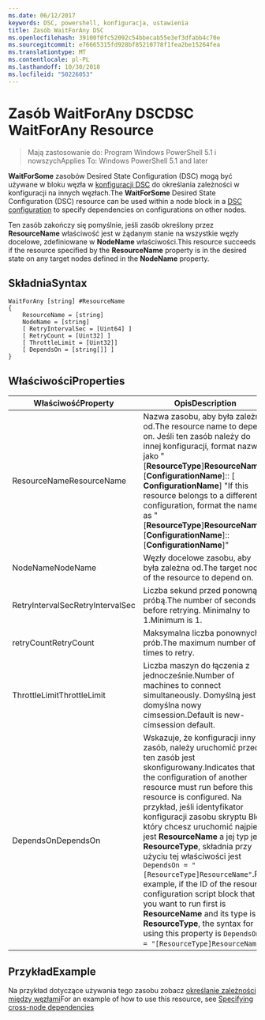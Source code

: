```yaml
---
ms.date: 06/12/2017
keywords: DSC, powershell, konfiguracja, ustawienia
title: Zasób WaitForAny DSC
ms.openlocfilehash: 39100f0fc52092c54bbecab55e3ef3dfabb4c70e
ms.sourcegitcommit: e76665315fd928bf85210778f1fea2be15264fea
ms.translationtype: MT
ms.contentlocale: pl-PL
ms.lasthandoff: 10/30/2018
ms.locfileid: "50226053"
---
```

# <a name="dsc-waitforany-resource"></a><span data-ttu-id="caae7-103">Zasób WaitForAny DSC</span><span class="sxs-lookup"><span data-stu-id="caae7-103">DSC WaitForAny Resource</span></span>

> <span data-ttu-id="caae7-104">Mają zastosowanie do: Program Windows PowerShell 5.1 i nowszych</span><span class="sxs-lookup"><span data-stu-id="caae7-104">Applies To: Windows PowerShell 5.1 and later</span></span>

<span data-ttu-id="caae7-105">**WaitForSome** zasobów Desired State Configuration (DSC) mogą być używane w bloku węzła w [konfiguracji DSC](configurations.md) do określania zależności w konfiguracji na innych węzłach.</span><span class="sxs-lookup"><span data-stu-id="caae7-105">The **WaitForSome** Desired State Configuration (DSC) resource can be used within a node block in a [DSC configuration](configurations.md) to specify dependencies on configurations on other nodes.</span></span>

<span data-ttu-id="caae7-106">Ten zasób zakończy się pomyślnie, jeśli zasób określony przez **ResourceName** właściwość jest w żądanym stanie na wszystkie węzły docelowe, zdefiniowane w **NodeName** właściwości.</span><span class="sxs-lookup"><span data-stu-id="caae7-106">This resource succeeds if the resource specified by the **ResourceName** property is in the desired state on any target nodes defined in the **NodeName** property.</span></span>


## <a name="syntax"></a><span data-ttu-id="caae7-107">Składnia</span><span class="sxs-lookup"><span data-stu-id="caae7-107">Syntax</span></span>

```
WaitForAny [string] #ResourceName
{
    ResourceName = [string]
    NodeName = [string]
    [ RetryIntervalSec = [Uint64] ]
    [ RetryCount = [Uint32] ]
    [ ThrottleLimit = [Uint32]]
    [ DependsOn = [string[]] ]
}
```

## <a name="properties"></a><span data-ttu-id="caae7-108">Właściwości</span><span class="sxs-lookup"><span data-stu-id="caae7-108">Properties</span></span>

|  <span data-ttu-id="caae7-109">Właściwość</span><span class="sxs-lookup"><span data-stu-id="caae7-109">Property</span></span>  |  <span data-ttu-id="caae7-110">Opis</span><span class="sxs-lookup"><span data-stu-id="caae7-110">Description</span></span>   |
|---|---|
| <span data-ttu-id="caae7-111">ResourceName</span><span class="sxs-lookup"><span data-stu-id="caae7-111">ResourceName</span></span>| <span data-ttu-id="caae7-112">Nazwa zasobu, aby była zależna od.</span><span class="sxs-lookup"><span data-stu-id="caae7-112">The resource name to depend on.</span></span> <span data-ttu-id="caae7-113">Jeśli ten zasób należy do innej konfiguracji, format nazwy jako "[__ResourceType__]__ResourceName__:: [__ConfigurationName__]:: [ __ConfigurationName__] "</span><span class="sxs-lookup"><span data-stu-id="caae7-113">If this resource belongs to a different configuration, format the name as "[__ResourceType__]__ResourceName__::[__ConfigurationName__]::[__ConfigurationName__]"</span></span>|
| <span data-ttu-id="caae7-114">NodeName</span><span class="sxs-lookup"><span data-stu-id="caae7-114">NodeName</span></span>| <span data-ttu-id="caae7-115">Węzły docelowe zasobu, aby była zależna od.</span><span class="sxs-lookup"><span data-stu-id="caae7-115">The target nodes of the resource to depend on.</span></span>|
| <span data-ttu-id="caae7-116">RetryIntervalSec</span><span class="sxs-lookup"><span data-stu-id="caae7-116">RetryIntervalSec</span></span>| <span data-ttu-id="caae7-117">Liczba sekund przed ponowną próbą.</span><span class="sxs-lookup"><span data-stu-id="caae7-117">The number of seconds before retrying.</span></span> <span data-ttu-id="caae7-118">Minimalny to 1.</span><span class="sxs-lookup"><span data-stu-id="caae7-118">Minimum is 1.</span></span>|
| <span data-ttu-id="caae7-119">retryCount</span><span class="sxs-lookup"><span data-stu-id="caae7-119">RetryCount</span></span>| <span data-ttu-id="caae7-120">Maksymalna liczba ponownych prób.</span><span class="sxs-lookup"><span data-stu-id="caae7-120">The maximum number of times to retry.</span></span>|
| <span data-ttu-id="caae7-121">ThrottleLimit</span><span class="sxs-lookup"><span data-stu-id="caae7-121">ThrottleLimit</span></span>| <span data-ttu-id="caae7-122">Liczba maszyn do łączenia z jednocześnie.</span><span class="sxs-lookup"><span data-stu-id="caae7-122">Number of machines to connect simultaneously.</span></span> <span data-ttu-id="caae7-123">Domyślną jest domyślna nowy cimsession.</span><span class="sxs-lookup"><span data-stu-id="caae7-123">Default is new-cimsession default.</span></span>|
| <span data-ttu-id="caae7-124">DependsOn</span><span class="sxs-lookup"><span data-stu-id="caae7-124">DependsOn</span></span> | <span data-ttu-id="caae7-125">Wskazuje, że konfiguracji inny zasób, należy uruchomić przed ten zasób jest skonfigurowany.</span><span class="sxs-lookup"><span data-stu-id="caae7-125">Indicates that the configuration of another resource must run before this resource is configured.</span></span> <span data-ttu-id="caae7-126">Na przykład, jeśli identyfikator konfiguracji zasobu skryptu Blok, który chcesz uruchomić najpierw jest __ResourceName__ a jej typ jest __ResourceType__, składnia przy użyciu tej właściwości jest `DependsOn = "[ResourceType]ResourceName"`.</span><span class="sxs-lookup"><span data-stu-id="caae7-126">For example, if the ID of the resource configuration script block that you want to run first is __ResourceName__ and its type is __ResourceType__, the syntax for using this property is `DependsOn = "[ResourceType]ResourceName"`.</span></span>|


## <a name="example"></a><span data-ttu-id="caae7-127">Przykład</span><span class="sxs-lookup"><span data-stu-id="caae7-127">Example</span></span>

<span data-ttu-id="caae7-128">Na przykład dotyczące używania tego zasobu zobacz [określanie zależności między węzłami](crossNodeDependencies.md)</span><span class="sxs-lookup"><span data-stu-id="caae7-128">For an example of how to use this resource, see [Specifying cross-node dependencies](crossNodeDependencies.md)</span></span>